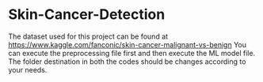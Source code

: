 # Skin-Cancer-Detection
The dataset used for this project can be found at https://www.kaggle.com/fanconic/skin-cancer-malignant-vs-benign
You can execute the preprocessing file first and then execute the ML model file.
The folder destination in both the codes should be changes according to your needs.
